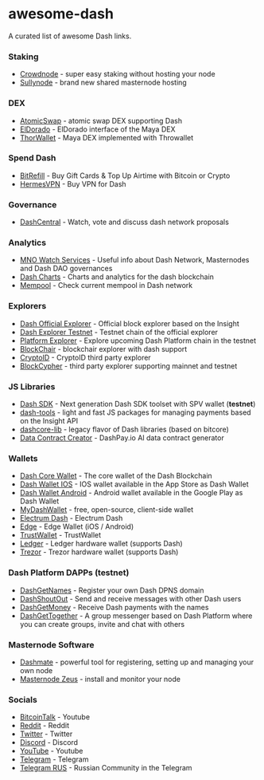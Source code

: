 # awesome-dash

A curated list of awesome Dash links.

### Staking
* [Crowdnode](https://www.crowdnode.io) - super easy staking without hosting your node
* [Sullynode](https://www.sullynode.com/) - brand new shared masternode hosting

### DEX
* [AtomicSwap](https://atomic-swap.io/) - atomic swap DEX supporting Dash
* [ElDorado](https://www.eldorado.market/) - ElDorado interface of the Maya DEX
* [ThorWallet](https://app.thorwallet.org/) - Maya DEX implemented with Throwallet

### Spend Dash
* [BitRefill](https://www.bitrefill.com/) - Buy Gift Cards & Top Up Airtime with Bitcoin or Crypto
* [HermesVPN](https://www.dash.org/forum/index.php?threads/hermes-vpn-dash-vpn-service.53990/#post-235797) - Buy VPN for Dash

### Governance
* [DashCentral](https://www.dashcentral.org/) - Watch, vote and discuss dash network proposals

### Analytics
* [MNO Watch Services](https://mnowatch.org/) - Useful info about Dash Network, Masternodes and Dash DAO governances
* [Dash Charts](http://178.254.23.111/~pub/Dash/Dash_Info.html) - Charts and analytics for the dash blockchain
* [Mempool](https://mempool.jhoenicke.de/#DASH,6m,weight) - Check current mempool in Dash network

### Explorers
* [Dash Official Explorer](https://explorer.dash.org) - Official block explorer based on the Insight
* [Dash Explorer Testnet](https://insight.testnet.networks.dash.org:3001/insight) - Testnet chain of the official explorer
* [Platform Explorer](https://platform-explorer.com/) - Explore upcoming Dash Platform chain in the testnet
* [BlockChair](https://blockchair.com/ru/dash) - blockchair explorer with dash support
* [CryptoID](https://chainz.cryptoid.info/dash/) - CryptoID third party explorer
* [BlockCypher](https://live.blockcypher.com/dash/) - third party explorer supporting mainnet and testnet

### JS Libraries
* [Dash SDK](https://github.com/dashpay/platform/tree/master/packages/js-dash-sdk) - Next generation Dash SDK toolset with SPV wallet (**testnet**)
* [dash-tools](https://github.com/dashhive/dash-tools) - light and fast JS packages for managing payments based on the Insight API
* [dashcore-lib](https://github.com/dashpay/dashcore-lib) - legacy flavor of Dash libraries (based on bitcore) 
* [Data Contract Creator](https://dashpay.io/) - DashPay.io AI data contract generator

### Wallets
* [Dash Core Wallet](https://github.com/dashpay/dash) - The core wallet of the Dash Blockchain
* [Dash Wallet IOS](https://github.com/dashpay/dashwallet-ios) - IOS wallet available in the App Store as Dash Wallet
* [Dash Wallet Android](https://github.com/dashpay/dash-wallet) - Android wallet available in the Google Play as Dash Wallet
* [MyDashWallet](https://mydashwallet.org) - free, open-source, client-side wallet
* [Electrum Dash](https://github.com/Bertrand256/electrum-dash) - Electrum Dash
* [Edge](https://edge.app/) - Edge Wallet (iOS / Android)
* [TrustWallet](https://trustwallet.com) - TrustWallet
* [Ledger](https://www.ledger.com/) - Ledger hardware wallet (supports Dash)
* [Trezor](https://trezor.io/) - Trezor hardware wallet (supports Dash)

### Dash Platform DAPPs (testnet)
* [DashGetNames](https://dashgetnames.com) - Register your own Dash DPNS domain
* [DashShoutOut](https://dashshoutout.com) - Send and receive messages with other Dash users
* [DashGetMoney](https://dashgetmoney.com) - Receive Dash payments with the names
* [DashGetTogether](https://dashgettogether.com) - A group messenger based on Dash Platform where you can create groups, invite and chat with others

### Masternode Software
* [Dashmate](https://dashmate.org) - powerful tool for registering, setting up and managing your own node
* [Masternode Zeus](https://github.com/kxcd/Masternode-Zeus) - install and monitor your node 

### Socials
* [BitcoinTalk](https://bitcointalk.org/index.php?topic=421615) - Youtube
* [Reddit](https://www.reddit.com/r/dashpay/) - Reddit
* [Twitter](https://twitter.com/Dash_Community) - Twitter
* [Discord](https://discord.gg/4SPbWtZz7J) - Discord
* [YouTube](https://www.youtube.com/@DashOrg) - Youtube
* [Telegram](https://t.me/dash_chat) - Telegram
* [Telegram RUS](https://t.me/Dash_Ru) - Russian Community in the Telegram
